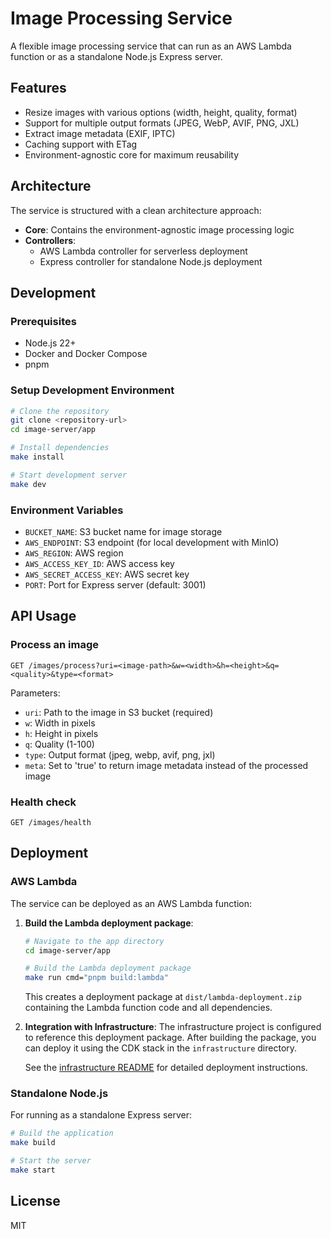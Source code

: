 # Image Processing Service

A flexible image processing service that can run as an AWS Lambda function or as a standalone Node.js Express server.

## Features

- Resize images with various options (width, height, quality, format)
- Support for multiple output formats (JPEG, WebP, AVIF, PNG, JXL)
- Extract image metadata (EXIF, IPTC)
- Caching support with ETag
- Environment-agnostic core for maximum reusability

## Architecture

The service is structured with a clean architecture approach:

- **Core**: Contains the environment-agnostic image processing logic
- **Controllers**: 
  - AWS Lambda controller for serverless deployment
  - Express controller for standalone Node.js deployment

## Development

### Prerequisites

- Node.js 22+
- Docker and Docker Compose
- pnpm

### Setup Development Environment

```bash
# Clone the repository
git clone <repository-url>
cd image-server/app

# Install dependencies
make install

# Start development server
make dev
```

### Environment Variables

- `BUCKET_NAME`: S3 bucket name for image storage
- `AWS_ENDPOINT`: S3 endpoint (for local development with MinIO)
- `AWS_REGION`: AWS region
- `AWS_ACCESS_KEY_ID`: AWS access key
- `AWS_SECRET_ACCESS_KEY`: AWS secret key
- `PORT`: Port for Express server (default: 3001)

## API Usage

### Process an image

```
GET /images/process?uri=<image-path>&w=<width>&h=<height>&q=<quality>&type=<format>
```

Parameters:
- `uri`: Path to the image in S3 bucket (required)
- `w`: Width in pixels
- `h`: Height in pixels
- `q`: Quality (1-100)
- `type`: Output format (jpeg, webp, avif, png, jxl)
- `meta`: Set to 'true' to return image metadata instead of the processed image

### Health check

```
GET /images/health
```

## Deployment

### AWS Lambda

The service can be deployed as an AWS Lambda function:

1. **Build the Lambda deployment package**:
   ```bash
   # Navigate to the app directory
   cd image-server/app
   
   # Build the Lambda deployment package
   make run cmd="pnpm build:lambda"
   ```
   
   This creates a deployment package at `dist/lambda-deployment.zip` containing the Lambda function code and all dependencies.

2. **Integration with Infrastructure**:
   The infrastructure project is configured to reference this deployment package. After building the package,
   you can deploy it using the CDK stack in the `infrastructure` directory.
   
   See the [infrastructure README](../infrastructure/README.md) for detailed deployment instructions.

### Standalone Node.js

For running as a standalone Express server:

```bash
# Build the application
make build

# Start the server
make start
```

## License

MIT 